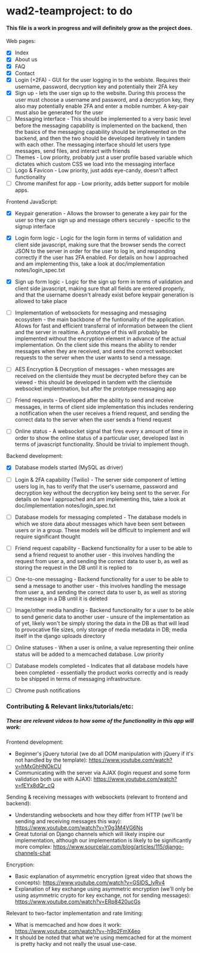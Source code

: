 # wad2-teamproject: to do
#### This file is a work in progress and will definitely grow as the project does. 
Web pages:
- [x] Index
- [x] About us
- [x] FAQ
- [x] Contact
- [x] Login (+2FA) - GUI for the user logging in to the webiste. Requires their username, password, decryption key and potentially their 2FA key
- [x] Sign up - lets the user sign up to the website. During this process the user must choose a username and password, and a decryption key, they also may potentially enable 2FA and enter a mobile number. A key-pair must also be generated for the user
- [ ] Messaging interface - This should be implemented to a very basic level before the messaging capability is implemented on the backend, then the basics of the messaging capability should be implemented on the backend, and then the two should be developed iteratively in tandem with each other. The messaging interface should let users type messages, send files, and interact with friends
- [ ] Themes - Low priority, probably just a user profile based variable which dictates which custom CSS we load into the messaging interface
- [ ] Logo & Favicon - Low priority, just adds eye-candy, doesn't affect functionality
- [ ] Chrome manifest for app - Low priority, adds better support for mobile apps.

Frontend JavaScript:
- [x] Keypair generation - Allows the browser to generate a key pair for the user so they can sign up and message others securely - specific to the signup interface
- [x] Login form logic - Logic for the login form in terms of validation and client side javascript, making sure that the browser sends the correct JSON to the server in order for the user to log in, and responding correctly if the user has 2FA enabled. For details on how I approached and am implementing this, take a look at doc/implementation notes/login_spec.txt
- [x] Sign up form logic - Logic for the sign up form in terms of validation and client side javascript, making sure that all fields are entered properly, and that the username doesn't already exist before keypair generation is allowed to take place
- [ ] Implementation of websockets for messaging and messaging ecosystem - the main backbone of the funtionality of the application. Allows for fast and efficient transferral of information between the client and the server in realtime. A prototype of this will probably be implemented without the encryption element in advance of the actual implementation. On the client side this means the ability to render messages when they are received, and send the correct websocket requests to the server when the user wants to send a message.
- [ ] AES Encryption & Decryption of messages - when messages are received on the clientside they must be decrypted before they can be viewed - this should be developed in tandem with the clientside websocket implemtnation, but after the prototype messaging app
- [ ] Friend requests - Developed after the ability to send and receive messages, in terms of client side implementation this includes rendering a notification when the user receives a friend request, and sending the correct data to the server when the user sends a friend request
- [ ] Online status - A websocket signal that fires every x amount of time in order to show the online status of a particular user, developed last in terms of javascript functionality. Should be trivial to implement though.



Backend development:
- [x] Database models started (MySQL as driver)
- [ ] Login & 2FA capability (Twilio) - The server side component of letting users log in, has to verify that the user's username, password and decryption key without the decryption key being sent to the server. For details on how I approached and am implementing this, take a look at doc/implementation notes/login_spec.txt
- [ ] Database models for messaging completed - The database models in which we store data about messages which have been sent between users or in a group. These models will be difficult to implement and will require significant thought
- [ ] Friend request capability - Backend functionality for a user to be able to send a friend request to another user - this involves handling the request from user a, and sending the correct data to user b, as well as storing the request in the DB until it is replied to
- [ ] One-to-one messaging - Backend functionality for a user to be able to send a message to another user - this involves handling the message from user a, and sending the correct data to user b, as well as storing the message in a DB until it is deleted
- [ ] Image/other media handling - Backend functionality for a user to be able to send generic data to another user - unsure of the implementation as of yet, likely won't be simply storing the data in the DB as that will lead to provocative file sizes, only storage of media metadata in DB; media itself in the django uploads directory
- [ ] Online statuses - When a user is online, a value representing their online status will be added to a memcached database. Low priority
- [ ] Database models completed - Indicates that all database models have been completed - essentially the product works correctly and is ready to be shipped in terms of messaging infrastructure.
- [ ] Chrome push notifications


### Contributing & Relevant links/tutorials/etc:
##### These are relevant videos to how some of the functionality in this app will work:
Frontend development:
- Beginner's jQuery tutorial (we do all DOM manipulation with jQuery if it's not handled by the template): https://www.youtube.com/watch?v=hMxGhHNOkCU
- Communicating with the server via AJAX (login request and some form validation both use with AJAX): https://www.youtube.com/watch?v=fEYx8dQr_cQ

Sending & receiving messages with websockets (relevant to frontend and backend):
- Understanding websockets and how they differ from HTTP (we'll be sending and receiving messages this way): https://www.youtube.com/watch?v=Y0g3M4VG6Ns
- Great tutorial on Django channels which will likely inspire our implementation, although our implementation is likely to be significantly more complex: https://www.sourcelair.com/blog/articles/115/django-channels-chat

Encryption: 
- Basic explanation of asymmetric encryption (great video that shows the concepts): https://www.youtube.com/watch?v=GSIDS_lvRv4
- Explanation of key exchange using asymmetric encryption (we'll only be using asymmetric crypto for key exchange, not for sending messages): https://www.youtube.com/watch?v=ERp8420ucGs

Relevant to two-factor implementation and rate limiting:
- What is memcached and how does it work: https://www.youtube.com/watch?v=-h9q2FmX4eo
- It should be noted that what we're using memcached for at the moment is pretty hacky and not really the usual use-case.
